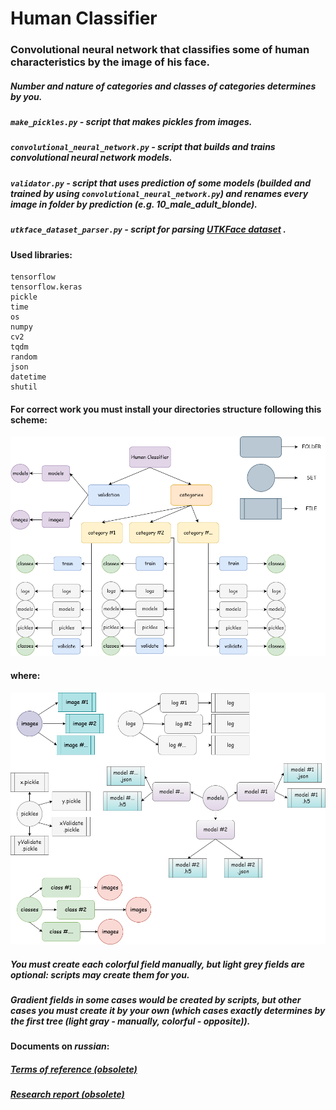 # Human Classifier
### Convolutional neural network that classifies some of human characteristics by the image of his face.
##### Number and nature of categories and classes of categories determines by you.

##### `make_pickles.py` - script that makes pickles from images.

##### `convolutional_neural_network.py` - script that builds and trains convolutional neural network models.

##### `validator.py` - script that uses prediction of some models (builded and trained by using `convolutional_neural_network.py`) and renames every image in folder by prediction (e.g. 10_male_adult_blonde).

##### `utkface_dataset_parser.py` - script for parsing [UTKFace dataset](https://susanqq.github.io/UTKFace/) .

#### Used libraries:
~~~~
tensorflow
tensorflow.keras
pickle
time
os
numpy
cv2
tqdm
random
json
datetime
shutil
~~~~

#### For correct work you must install your directories structure following this scheme:
![alt text](https://raw.githubusercontent.com/Sing3Rous/Human_Classifier_Neural_Network/master/directory%20tree.png)

#### where:

![alt text](https://raw.githubusercontent.com/Sing3Rous/Human_Classifier_Neural_Network/master/sets%20tree.png)

##### You must create each colorful field manually, but light grey fields are optional: scripts may create them for you.
##### Gradient fields in some cases would be created by scripts, but other cases you must create it by your own (which cases exactly determines by the first tree (light gray - manually, colorful - opposite)).

#### Documents on _russian_:

##### [Terms of reference (obsolete)](https://github.com/Sing3Rous/Human_Classifier_Neural_Network/blob/master/Terms%20Of%20Reference.pdf)

##### [Research report (obsolete)](https://github.com/Sing3Rous/Human_Classifier_Neural_Network/blob/master/Research%20Report.pdf)
